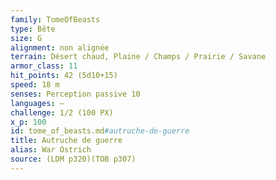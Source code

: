 ```yaml
---
family: TomeOfBeasts
type: Bête
size: G
alignment: non alignée
terrain: Désert chaud, Plaine / Champs / Prairie / Savane
armor_class: 11
hit_points: 42 (5d10+15)
speed: 18 m
senses: Perception passive 10
languages: —
challenge: 1/2 (100 PX)
x_p: 100
id: tome_of_beasts.md#autruche-de-guerre
title: Autruche de guerre
alias: War Ostrich
source: (LDM p320)(TOB p307)
---
```


